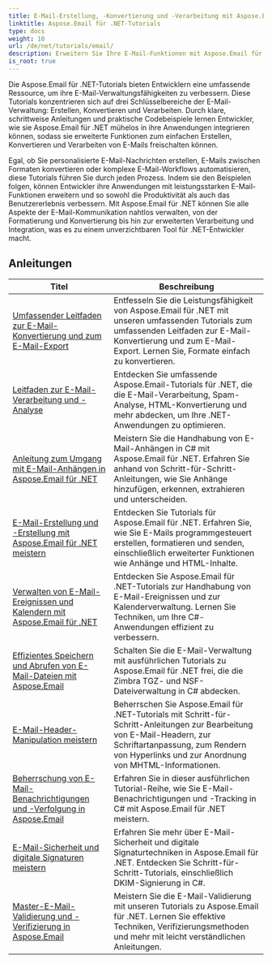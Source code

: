 ```yaml
---
title: E-Mail-Erstellung, -Konvertierung und -Verarbeitung mit Aspose.Email
linktitle: Aspose.Email für .NET-Tutorials
type: docs
weight: 10
url: /de/net/tutorials/email/
description: Erweitern Sie Ihre E-Mail-Funktionen mit Aspose.Email für .NET-Tutorials. Erfahren Sie, wie Sie E-Mails für erweitertes E-Mail-Management erstellen, konvertieren und verarbeiten.
is_root: true
---
```


Die Aspose.Email für .NET-Tutorials bieten Entwicklern eine umfassende Ressource, um ihre E-Mail-Verwaltungsfähigkeiten zu verbessern. Diese Tutorials konzentrieren sich auf drei Schlüsselbereiche der E-Mail-Verwaltung: Erstellen, Konvertieren und Verarbeiten. Durch klare, schrittweise Anleitungen und praktische Codebeispiele lernen Entwickler, wie sie Aspose.Email für .NET mühelos in ihre Anwendungen integrieren können, sodass sie erweiterte Funktionen zum einfachen Erstellen, Konvertieren und Verarbeiten von E-Mails freischalten können.

Egal, ob Sie personalisierte E-Mail-Nachrichten erstellen, E-Mails zwischen Formaten konvertieren oder komplexe E-Mail-Workflows automatisieren, diese Tutorials führen Sie durch jeden Prozess. Indem sie den Beispielen folgen, können Entwickler ihre Anwendungen mit leistungsstarken E-Mail-Funktionen erweitern und so sowohl die Produktivität als auch das Benutzererlebnis verbessern. Mit Aspose.Email für .NET können Sie alle Aspekte der E-Mail-Kommunikation nahtlos verwalten, von der Formatierung und Konvertierung bis hin zur erweiterten Verarbeitung und Integration, was es zu einem unverzichtbaren Tool für .NET-Entwickler macht.

## Anleitungen
| Titel | Beschreibung |
| --- | --- | 
| [Umfassender Leitfaden zur E-Mail-Konvertierung und zum E-Mail-Export](./comprehensive-guide-to-email-conversion-and-export/) | Entfesseln Sie die Leistungsfähigkeit von Aspose.Email für .NET mit unseren umfassenden Tutorials zum umfassenden Leitfaden zur E-Mail-Konvertierung und zum E-Mail-Export. Lernen Sie, Formate einfach zu konvertieren. |
| [Leitfaden zur E-Mail-Verarbeitung und -Analyse](./guide-to-email-processing-and-analysis/) | Entdecken Sie umfassende Aspose.Email-Tutorials für .NET, die die E-Mail-Verarbeitung, Spam-Analyse, HTML-Konvertierung und mehr abdecken, um Ihre .NET-Anwendungen zu optimieren. | 
| [Anleitung zum Umgang mit E-Mail-Anhängen in Aspose.Email für .NET](./handling-email-attachments/) | Meistern Sie die Handhabung von E-Mail-Anhängen in C# mit Aspose.Email für .NET. Erfahren Sie anhand von Schritt-für-Schritt-Anleitungen, wie Sie Anhänge hinzufügen, erkennen, extrahieren und unterscheiden. |
| [E-Mail-Erstellung und -Erstellung mit Aspose.Email für .NET meistern](./mastering-email-composition-and-creation/) | Entdecken Sie Tutorials für Aspose.Email für .NET. Erfahren Sie, wie Sie E-Mails programmgesteuert erstellen, formatieren und senden, einschließlich erweiterter Funktionen wie Anhänge und HTML-Inhalte. |
| [Verwalten von E-Mail-Ereignissen und Kalendern mit Aspose.Email für .NET](./handling-email-events-and-calendar/) | Entdecken Sie Aspose.Email für .NET-Tutorials zur Handhabung von E-Mail-Ereignissen und zur Kalenderverwaltung. Lernen Sie Techniken, um Ihre C#-Anwendungen effizient zu verbessern. |
| [Effizientes Speichern und Abrufen von E-Mail-Dateien mit Aspose.Email](./email-files-storage-and-retrieval/) | Schalten Sie die E-Mail-Verwaltung mit ausführlichen Tutorials zu Aspose.Email für .NET frei, die die Zimbra TGZ- und NSF-Dateiverwaltung in C# abdecken. |
| [E-Mail-Header-Manipulation meistern](./mastering-email-header-manipulation/) | Beherrschen Sie Aspose.Email für .NET-Tutorials mit Schritt-für-Schritt-Anleitungen zur Bearbeitung von E-Mail-Headern, zur Schriftartanpassung, zum Rendern von Hyperlinks und zur Anordnung von MHTML-Informationen. |
| [Beherrschung von E-Mail-Benachrichtigungen und -Verfolgung in Aspose.Email](./mastering-email-notifications-and-tracking/) | Erfahren Sie in dieser ausführlichen Tutorial-Reihe, wie Sie E-Mail-Benachrichtigungen und -Tracking in C# mit Aspose.Email für .NET meistern. |
| [E-Mail-Sicherheit und digitale Signaturen meistern](./mastering-email-security-and-signatures/) | Erfahren Sie mehr über E-Mail-Sicherheit und digitale Signaturtechniken in Aspose.Email für .NET. Entdecken Sie Schritt-für-Schritt-Tutorials, einschließlich DKIM-Signierung in C#. |
| [Master-E-Mail-Validierung und -Verifizierung in Aspose.Email](./master-email-validation-and-verification/) | Meistern Sie die E-Mail-Validierung mit unseren Tutorials zu Aspose.Email für .NET. Lernen Sie effektive Techniken, Verifizierungsmethoden und mehr mit leicht verständlichen Anleitungen. |
